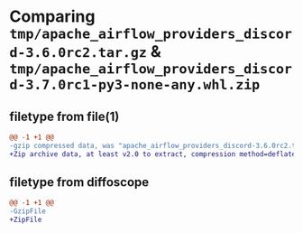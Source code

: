 # Comparing `tmp/apache_airflow_providers_discord-3.6.0rc2.tar.gz` & `tmp/apache_airflow_providers_discord-3.7.0rc1-py3-none-any.whl.zip`

## filetype from file(1)

```diff
@@ -1 +1 @@
-gzip compressed data, was "apache_airflow_providers_discord-3.6.0rc2.tar", last modified: Mon Jan 22 08:27:42 2024, max compression
+Zip archive data, at least v2.0 to extract, compression method=deflate
```

## filetype from diffoscope

```diff
@@ -1 +1 @@
-GzipFile
+ZipFile
```


